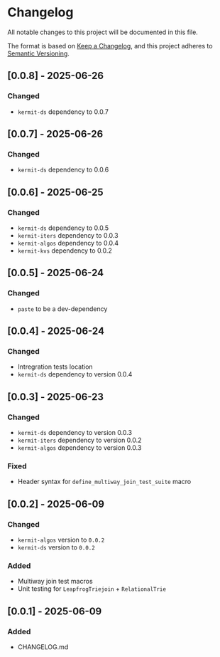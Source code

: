 # Changelog

All notable changes to this project will be documented in this file.

The format is based on [Keep a Changelog](https://keepachangelog.com/en/1.1.0/),
and this project adheres to [Semantic Versioning](https://semver.org/spec/v2.0.0.html).

## [0.0.8] - 2025-06-26

### Changed

- `kermit-ds` dependency to 0.0.7

## [0.0.7] - 2025-06-26

### Changed

- `kermit-ds` dependency to 0.0.6

## [0.0.6] - 2025-06-25

### Changed

-  `kermit-ds` dependency to 0.0.5
-  `kermit-iters` dependency to 0.0.3
-  `kermit-algos` dependency to 0.0.4
-  `kermit-kvs` dependency to 0.0.2

## [0.0.5] - 2025-06-24

### Changed

-  `paste` to be a dev-dependency

## [0.0.4] - 2025-06-24

### Changed

- Intregration tests location
- `kermit-ds` dependency to version 0.0.4

## [0.0.3] - 2025-06-23

### Changed

- `kermit-ds` dependency to version 0.0.3
- `kermit-iters` dependency to version 0.0.2
- `kermit-algos` dependency to version 0.0.3

### Fixed

- Header syntax for `define_multiway_join_test_suite` macro

## [0.0.2] - 2025-06-09

### Changed

- `kermit-algos` version to `0.0.2`  
- `kermit-ds` version to `0.0.2`

### Added

- Multiway join test macros
- Unit testing for `LeapfrogTriejoin` + `RelationalTrie`

## [0.0.1] - 2025-06-09

### Added

- CHANGELOG.md